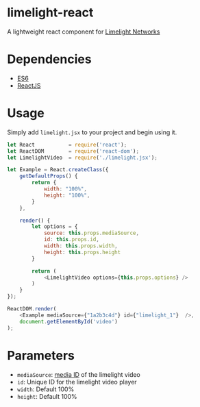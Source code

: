 # limelight-react
A lightweight react component for [Limelight Networks](http://support.video.limelight.com/support/docs/player_api/)

# Dependencies
* [ES6](https://babeljs.io/docs/learn-es2015/)
* [ReactJS](https://facebook.github.io/react/index.html)

# Usage

Simply add `limelight.jsx` to your project and begin using it.

```javascript
let React           = require('react');
let ReactDOM        = require('react-dom');
let LimelightVideo  = require('./limelight.jsx');

let Example = React.createClass({
    getDefaultProps() {
        return {
            width: "100%",
            height: "100%",
        }
    },

    render() {
        let options = {
            source: this.props.mediaSource,
            id: this.props.id,
            width: this.props.width,
            height: this.props.height
        }

        return (
            <LimelightVideo options={this.props.options} />
        )
    }
});

ReactDOM.render(
    <Example mediaSource={"1a2b3c4d"} id={"limelight_1"}  />,
    document.getElementById('video')
);
```

# Parameters

* `mediaSource`: [media ID](http://support.video.limelight.com/support/docs/player_api/#1.0) of the limelight video
* `id`: Unique ID for the limelight video player
* `width`: Default 100%
* `height`: Default 100%
